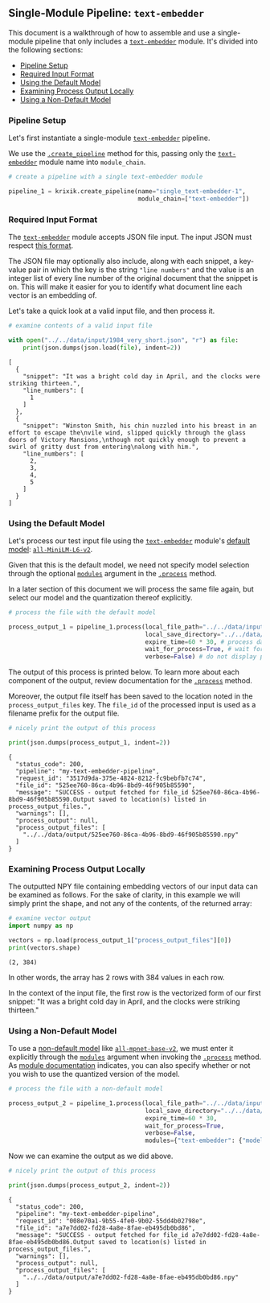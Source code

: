 ## Single-Module Pipeline: `text-embedder`

This document is a walkthrough of how to assemble and use a single-module pipeline that only includes a [`text-embedder`](../modules/ai_model_modules/text-embedder_module.md) module. It's divided into the following sections:

- [Pipeline Setup](#pipeline-setup)
- [Required Input Format](#required-input-format)
- [Using the Default Model](#using-the-default-model)
- [Examining Process Output Locally](#examining-process-output-locally)
- [Using a Non-Default Model](#using-a-non-default-model)

### Pipeline Setup

Let's first instantiate a single-module [`text-embedder`](../modules/ai_model_modules/text-embedder_module.md) pipeline.

We use the [`.create_pipeline`](../system/pipeline_creation/create_pipeline.md) method for this, passing only the [`text-embedder`](../modules/ai_model_modules/text-embedder_module.md) module name into `module_chain`.


```python
# create a pipeline with a single text-embedder module

pipeline_1 = krixik.create_pipeline(name="single_text-embedder-1",
                                    module_chain=["text-embedder"])
```

### Required Input Format

The [`text-embedder`](../modules/ai_model_modules/text-embedder_module.md) module accepts JSON file input. The input JSON must respect [this format](../system/parameters_processing_files_through_pipelines/JSON_input_format.md).

The JSON file may optionally also include, along with each snippet, a key-value pair in which the key is the string `"line numbers"` and the value is an integer list of every line number of the original document that the snippet is on. This will make it easier for you to identify what document line each vector is an embedding of.

Let's take a quick look at a valid input file, and then process it.


```python
# examine contents of a valid input file

with open("../../data/input/1984_very_short.json", "r") as file:
    print(json.dumps(json.load(file), indent=2))
```

    [
      {
        "snippet": "It was a bright cold day in April, and the clocks were striking thirteen.",
        "line_numbers": [
          1
        ]
      },
      {
        "snippet": "Winston Smith, his chin nuzzled into his breast in an effort to escape the\nvile wind, slipped quickly through the glass doors of Victory Mansions,\nthough not quickly enough to prevent a swirl of gritty dust from entering\nalong with him.",
        "line_numbers": [
          2,
          3,
          4,
          5
        ]
      }
    ]


### Using the Default Model

Let's process our test input file using the [`text-embedder`](../modules/ai_model_modules/text-embedder_module.md) module's [default model](../modules/ai_model_modules/text-embedder_module.md#available-models-in-the-text-embedder-module): [`all-MiniLM-L6-v2`](https://huggingface.co/sentence-transformers/all-MiniLM-L6-v2).

Given that this is the default model, we need not specify model selection through the optional [`modules`](../system/parameters_processing_files_through_pipelines/process_method.md#selecting-models-via-the-modules-argument) argument in the [`.process`](../system/parameters_processing_files_through_pipelines/process_method.md) method.

In a later section of this document we will process the same file again, but select our model and the quantization thereof explicitly.


```python
# process the file with the default model

process_output_1 = pipeline_1.process(local_file_path="../../data/input/1984_very_short.json", # the initial local filepath where the input file is stored
                                      local_save_directory="../../data/output", # the local directory that the output file will be saved to
                                      expire_time=60 * 30, # process data will be deleted from the Krixik system in 30 minutes
                                      wait_for_process=True, # wait for process to complete before returning IDE control to user
                                      verbose=False) # do not display process update printouts upon running code
```

The output of this process is printed below. To learn more about each component of the output, review documentation for the [`.process`](../system/parameters_processing_files_through_pipelines/process_method.md) method.

Moreover, the output file itself has been saved to the location noted in the `process_output_files` key.  The `file_id` of the processed input is used as a filename prefix for the output file.


```python
# nicely print the output of this process

print(json.dumps(process_output_1, indent=2))
```

    {
      "status_code": 200,
      "pipeline": "my-text-embedder-pipeline",
      "request_id": "3517d9da-375e-4824-8212-fc9bebfb7c74",
      "file_id": "525ee760-86ca-4b96-8bd9-46f905b85590",
      "message": "SUCCESS - output fetched for file_id 525ee760-86ca-4b96-8bd9-46f905b85590.Output saved to location(s) listed in process_output_files.",
      "warnings": [],
      "process_output": null,
      "process_output_files": [
        "../../data/output/525ee760-86ca-4b96-8bd9-46f905b85590.npy"
      ]
    }


### Examining Process Output Locally

The outputted NPY file containing embedding vectors of our input data can be examined as follows. For the sake of clarity, in this example we will simply print the shape, and not any of the contents, of the returned array:


```python
# examine vector output
import numpy as np

vectors = np.load(process_output_1["process_output_files"][0])
print(vectors.shape)
```

    (2, 384)


In other words, the array has 2 rows with 384 values in each row. 

In the context of the input file, the first row is the vectorized form of our first snippet: "It was a bright cold day in April, and the clocks were striking thirteen."

### Using a Non-Default Model

To use a [non-default model](../modules/ai_model_modules/text-embedder_module.md#available-models-in-the-text-embedder-module) like [`all-mpnet-base-v2`](https://huggingface.co/sentence-transformers/all-mpnet-base-v2), we must enter it explicitly through the [`modules`](../system/parameters_processing_files_through_pipelines/process_method.md#selecting-models-via-the-modules-argument) argument when invoking the [`.process`](../system/parameters_processing_files_through_pipelines/process_method.md) method. As [module documentation](../modules/ai_model_modules/text-embedder_module.md) indicates, you can also specify whether or not you wish to use the quantized version of the model.


```python
# process the file with a non-default model

process_output_2 = pipeline_1.process(local_file_path="../../data/input/1984_very_short.json", # all parameters save 'modules' as above
                                      local_save_directory="../../data/output",
                                      expire_time=60 * 30,
                                      wait_for_process=True,
                                      verbose=False,
                                      modules={"text-embedder": {"model": "all-mpnet-base-v2", "params": {"quantize": False}}}) # specify a non-default model for this process
```

Now we can examine the output as we did above.


```python
# nicely print the output of this process

print(json.dumps(process_output_2, indent=2))
```

    {
      "status_code": 200,
      "pipeline": "my-text-embedder-pipeline",
      "request_id": "008e70a1-9b55-4fe0-9b02-55dd4b02798e",
      "file_id": "a7e7dd02-fd28-4a8e-8fae-eb495db0bd86",
      "message": "SUCCESS - output fetched for file_id a7e7dd02-fd28-4a8e-8fae-eb495db0bd86.Output saved to location(s) listed in process_output_files.",
      "warnings": [],
      "process_output": null,
      "process_output_files": [
        "../../data/output/a7e7dd02-fd28-4a8e-8fae-eb495db0bd86.npy"
      ]
    }

